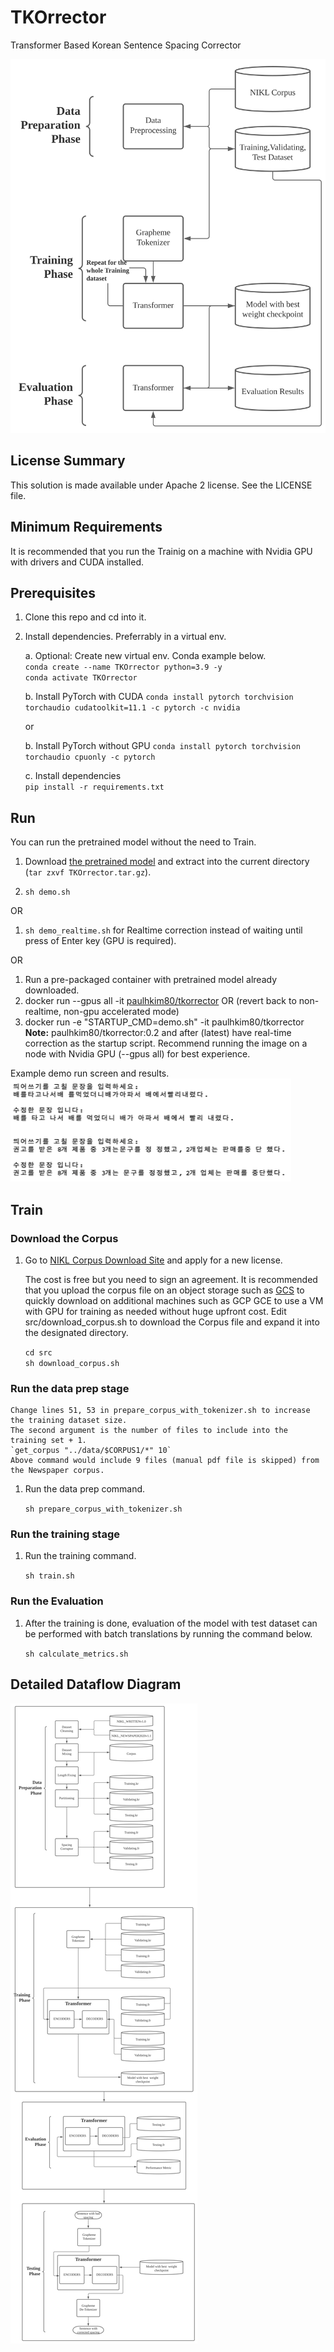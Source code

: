 <!--
Copyright 2020 Google LLC

Licensed under the Apache License, Version 2.0 (the "License");
you may not use this file except in compliance with the License.
You may obtain a copy of the License at

     https://www.apache.org/licenses/LICENSE-2.0

Unless required by applicable law or agreed to in writing, software
distributed under the License is distributed on an "AS IS" BASIS,
WITHOUT WARRANTIES OR CONDITIONS OF ANY KIND, either express or implied.
See the License for the specific language governing permissions and
limitations under the License.
-->

# TKOrrector

Transformer Based Korean Sentence Spacing Corrector

![Architecture](Architecture.svg)

## License Summary

This solution is made available under Apache 2 license. See the LICENSE file.

## Minimum Requirements  

It is recommended that you run the Trainig on a machine with Nvidia GPU with drivers and CUDA installed.  

## Prerequisites

1. Clone this repo and cd into it.  

2. Install dependencies. Preferrably in a virtual env.

    a. Optional:  Create new virtual env. Conda example below.  
    `conda create --name TKOrrector python=3.9 -y`  
    `conda activate TKOrrector`

    b. Install PyTorch with CUDA
    `conda install pytorch torchvision torchaudio cudatoolkit=11.1 -c pytorch -c nvidia`

    or  

    b. Install PyTorch without GPU
    `conda install pytorch torchvision torchaudio cpuonly -c pytorch`

    c. Install dependencies  
    `pip install -r requirements.txt`

## Run  

You can run the pretrained model without the need to Train.  

1. Download [the pretrained model](https://storage.googleapis.com/paulsandbox_asia/TKOrrector/TKOrrector.tar.gz) and extract into the current directory (`tar zxvf TKOrrector.tar.gz`).

1. `sh demo.sh`  

OR

1. `sh demo_realtime.sh` for Realtime correction instead of waiting until press of Enter key (GPU is required).

OR

1. Run a pre-packaged container with pretrained model already downloaded.  
1. docker run --gpus all -it [paulhkim80/tkorrector](https://hub.docker.com/r/paulhkim80/tkorrector) 
OR (revert back to non-realtime, non-gpu accelerated mode)
1. docker run -e "STARTUP_CMD=demo.sh" -it paulhkim80/tkorrector  
**Note:** paulhkim80/tkorrector:0.2 and after (latest) have real-time correction as the startup script. Recommend running the image on a node with Nvidia GPU (--gpus all) for best experience.

Example demo run screen and results.  
![Example Demo Run](example-run.png)

## Train  

### Download the Corpus  

1. Go to [NIKL Corpus Download Site](https://corpus.korean.go.kr/request/corpusRegist.do#down) and apply for a new license.  

   The cost is free but you need to sign an agreement.  It is recommended that you upload the corpus file on an object storage such as [GCS](https://cloud.google.com/storage) to quickly download on additional machines such as GCP GCE to use a VM with GPU for training as needed without huge upfront cost.  Edit src/download_corpus.sh to download the Corpus file and expand it into the designated directory.  

    `cd src`  
    `sh download_corpus.sh`  

### Run the data prep stage  

    Change lines 51, 53 in prepare_corpus_with_tokenizer.sh to increase the training dataset size.  
    The second argument is the number of files to include into the training set + 1.  
    `get_corpus "../data/$CORPUS1/*" 10`  
    Above command would include 9 files (manual pdf file is skipped) from the Newspaper corpus.

1. Run the data prep command.  

   `sh prepare_corpus_with_tokenizer.sh`

### Run the training stage  

1. Run the training command.  

   `sh train.sh`  

### Run the Evaluation  

1. After the training is done, evaluation of the model with test dataset can be performed with batch translations by running the command below.  

   `sh calculate_metrics.sh`  

## Detailed Dataflow Diagram  

![Detailed Architecture](Architecture-Detailed.svg)